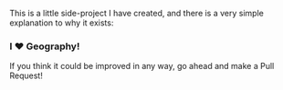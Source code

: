 This is a little side-project I have created, and there is a very simple explanation to why it exists:

### I ❤ Geography!

If you think it could be improved in any way, go ahead and make a Pull Request! 
